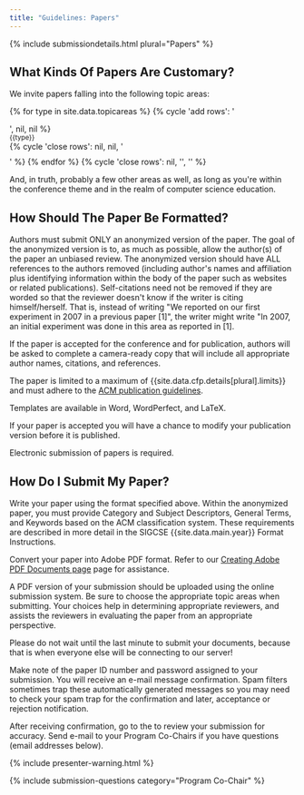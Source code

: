 ```yaml
---
title: "Guidelines: Papers"
---
```


{% include submissiondetails.html plural="Papers" %}

## What Kinds Of Papers Are Customary?

We invite papers falling into the following topic areas:


{% for type in site.data.topicareas %}
  {% cycle 'add rows': '<div class="row" style="padding-bottom: 10px; ">', nil, nil %}
    <div class="col-md-3 col-md-offset-1">
      <small>{{type}}</small>
    </div>
  {% cycle 'close rows': nil, nil, '</div>' %}
{% endfor %}
{% cycle 'close rows': nil, '</div>', '</div>' %}

And, in truth, probably a few other areas as well, as long as you're within the conference theme and in the realm of computer science education.

## How Should The Paper Be Formatted?

Authors must submit ONLY an anonymized version of the paper. The goal of the anonymized version is to, as much as possible, allow the author(s) of the paper an unbiased review. The anonymized version should have ALL references to the authors removed (including author's names and affiliation plus identifying information within the body of the paper such as websites or related publications). Self-citations need not be removed if they are worded so that the reviewer doesn't know if the writer is citing himself/herself. That is, instead of writing "We reported on our first experiment in 2007 in a previous paper [1]", the writer might write "In 2007, an initial experiment was done in this area as reported in [1].

If the paper is accepted for the conference and for publication, authors will be asked to complete a camera-ready copy that will include all appropriate author names, citations, and references.

The paper is limited to a maximum of {{site.data.cfp.details[plural].limits}} and must adhere to the [ACM publication guidelines]({{site.data.main.acmpubguidelines}}).

Templates are available in Word, WordPerfect, and LaTeX.

If your paper is accepted you will have a chance to modify your publication version before it is published.

Electronic submission of papers is required.

## How Do I Submit My Paper?

Write your paper using the format specified above. Within the anonymized paper, you must provide Category and Subject Descriptors, General Terms, and Keywords based on the ACM classification system. These requirements are described in more detail in the SIGCSE {{site.data.main.year}} Format Instructions.

Convert your paper into Adobe PDF format. Refer to our [Creating Adobe PDF Documents page](creating_pdf.html) page for assistance.

A PDF version of your submission should be uploaded using the online submission system. Be sure to choose the appropriate topic areas when submitting. Your choices help in determining appropriate reviewers, and assists the reviewers in evaluating the paper from an appropriate perspective.

Please do not wait until the last minute to submit your documents, because that is when everyone else will be connecting to our server!

Make note of the paper ID number and password assigned to your submission. You will receive an e-mail message confirmation. Spam filters sometimes trap these automatically generated messages so you may need to check your spam trap for the confirmation and later, acceptance or rejection notification.

After receiving confirmation, go to the to review your submission for accuracy. Send e-mail to your Program Co-Chairs if you have questions (email addresses below).

{% include presenter-warning.html %}

{% include submission-questions category="Program Co-Chair" %}
